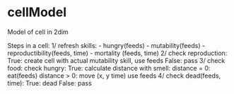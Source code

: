 # cellModel
Model of cell in 2dim 

Steps in a cell:
    1/ refresh skills:
        - hungry(feeds)
        - mutability(feeds)
        - reproductibility(feeds, time)
        - mortality (feeds, time)
    2/ check reproduction:
            True: create cell with actual mutability skill, use feeds
            False: pass
    3/ check food:
            check hungry:
                True: calculate distance with smell:
                    distance = 0: eat(feeds)
                    distance > 0: move (x, y time) use feeds
    4/ check dead(feeds, time):
            True: dead
            False: pass
